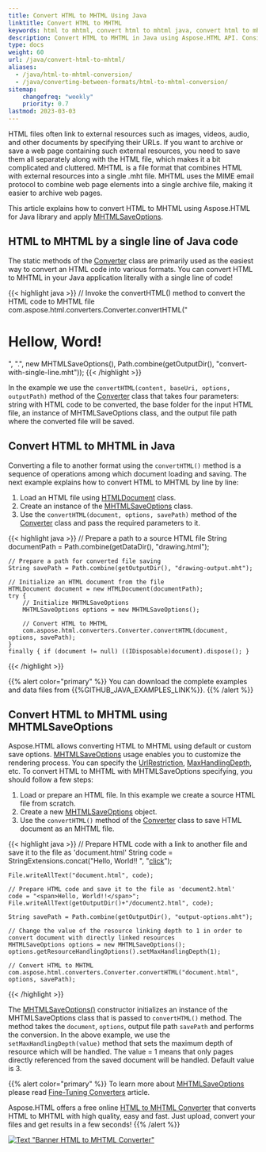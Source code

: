 ```yaml
---
title: Convert HTML to MHTML Using Java
linktitle: Convert HTML to MHTML
keywords: html to mhtml, convert html to mhtml java, convert html to mhtml, html to mhtml conversion, html to mhtml converter, save options, stream provider, java code
description: Convert HTML to MHTML in Java using Aspose.HTML API. Consider various HTML to MHTML conversion scenarios in Java code.
type: docs
weight: 60
url: /java/convert-html-to-mhtml/
aliases: 
  - /java/html-to-mhtml-conversion/
  - /java/converting-between-formats/html-to-mhtml-conversion/ 
sitemap:
    changefreq: "weekly"
    priority: 0.7
lastmod: 2023-03-03
---
```


<link href="./../style.css" rel="stylesheet" type="text/css" />

HTML files often link to external resources such as images, videos, audio, and other documents by specifying their URLs. If you want to archive or save a web page containing such external resources, you need to save them all separately along with the HTML file, which makes it a bit complicated and cluttered. MHTML is a file format that combines HTML with external resources into a single .mht file. MHTML uses the MIME email protocol to combine web page elements into a single archive file, making it easier to archive web pages.

This article explains how to convert HTML to MHTML using Aspose.HTML for Java library and apply [MHTMLSaveOptions](https://reference.aspose.com/html/java/com.aspose.html.saving/MHTMLSaveOptions).

## **HTML to MHTML by a single line of Java code**

The static methods of the [Converter](https://reference.aspose.com/html/java/com.aspose.html.converters/converter) class are primarily used as the easiest way to convert an HTML code into various formats. You can convert HTML to MHTML in your Java application literally with a single line of code!

{{< highlight java >}}
    // Invoke the convertHTML() method to convert the HTML code to MHTML file           
    com.aspose.html.converters.Converter.convertHTML("<h1>Hellow, Word!</h1>", ".", new MHTMLSaveOptions(), Path.combine(getOutputDir(), "convert-with-single-line.mht"));
{{< /highlight >}}

In the example we use the `convertHTML(content, baseUri, options, outputPath)` method of the [Converter](https://reference.aspose.com/html/java/com.aspose.html.converters/Converter) class that takes four parameters: string with HTML code to be converted, the base folder for the input HTML file, an instance of MHTMLSaveOptions class, and the output file path where the converted file will be saved.

## **Convert HTML to MHTML in Java**

Converting a file to another format using the `convertHTML()` method is a sequence of operations among which document loading and saving. The next example explains how to convert HTML to MHTML by line by line:

1. Load an HTML file using [HTMLDocument](https://reference.aspose.com/html/java/com.aspose.html/HTMLDocument) class.
1. Create an instance of the [MHTMLSaveOptions](https://reference.aspose.com/html/java/com.aspose.html.saving/MHTMLSaveOptions) class.
1. Use the `convertHTML(document, options, savePath)` method of the [Converter](https://reference.aspose.com/html/java/com.aspose.html.converters/converter) class and pass the required parameters to it.

{{< highlight java >}}
    // Prepare a path to a source HTML file
    String documentPath = Path.combine(getDataDir(), "drawing.html");

    // Prepare a path for converted file saving 
    String savePath = Path.combine(getOutputDir(), "drawing-output.mht");

    // Initialize an HTML document from the file
    HTMLDocument document = new HTMLDocument(documentPath);
    try {
        // Initialize MHTMLSaveOptions
        MHTMLSaveOptions options = new MHTMLSaveOptions();

        // Convert HTML to MHTML
        com.aspose.html.converters.Converter.convertHTML(document, options, savePath);
    }
    finally { if (document != null) ((IDisposable)document).dispose(); }
{{< /highlight >}}

{{% alert color="primary" %}} 
You can download the complete examples and data files from {{%GITHUB_JAVA_EXAMPLES_LINK%}}.
{{% /alert %}}

## **Convert HTML to MHTML using MHTMLSaveOptions**

Aspose.HTML allows converting HTML to MHTML using default or custom save options. [MHTMLSaveOptions](https://reference.aspose.com/html/java/com.aspose.html.saving/MHTMLSaveOptions) usage enables you to customize the rendering process. You can specify the [UrlRestriction](https://reference.aspose.com/html/java/com.aspose.html.saving/ResourceHandlingOptions#getUrlRestriction--), [MaxHandlingDepth](https://reference.aspose.com/html/java/com.aspose.html.saving/ResourceHandlingOptions#getMaxHandlingDepth--), etc. To convert HTML to MHTML with MHTMLSaveOptions specifying, you should follow a few steps: 

1. Load or prepare an HTML file. In this example we create a source HTML file from scratch.
1. Create a new [MHTMLSaveOptions](https://reference.aspose.com/html/java/com.aspose.html.saving/MHTMLSaveOptions) object.
1. Use the `convertHTML()` method of the [Converter](https://reference.aspose.com/html/java/com.aspose.html.converters/converter) class to save HTML document as an MHTML file.

{{< highlight java >}}
    // Prepare HTML code with a link to another file and save it to the file as 'document.html'
    String code = StringExtensions.concat("<span>Hello, World!!</span> ", 
                "<a href='document2.html'>click</a>");

    File.writeAllText("document.html", code);

    // Prepare HTML code and save it to the file as 'document2.html'
    code = "<span>Hello, World!!</span>";
    File.writeAllText(getOutputDir()+"/document2.html", code);
        
    String savePath = Path.combine(getOutputDir(), "output-options.mht");

    // Change the value of the resource linking depth to 1 in order to convert document with directly linked resources
    MHTMLSaveOptions options = new MHTMLSaveOptions();
    options.getResourceHandlingOptions().setMaxHandlingDepth(1);

    // Convert HTML to MHTML
    com.aspose.html.converters.Converter.convertHTML("document.html", options, savePath);
{{< /highlight >}}

The [MHTMLSaveOptions()](https://reference.aspose.com/html/java/com.aspose.html.saving/MHTMLSaveOptions) constructor initializes an instance of the MHTMLSaveOptions class that is passed to `convertHTML()` method. The method takes the `document`, `options`,  output file path `savePath` and performs the conversion. In the above example, we use the `setMaxHandlingDepth(value)` method that sets the maximum depth of resource which will be handled.  The value = 1 means that only pages directly referenced from the saved document will be handled. Default value is 3.

{{% alert color="primary" %}} 
To learn more about [MHTMLSaveOptions](https://reference.aspose.com/html/java/com.aspose.html.saving/MHTMLSaveOptions) please read [Fine-Tuning Converters](/html/java/converting-between-formats/fine-tuning-converters/) article.

Aspose.HTML offers a free online [HTML to MHTML Converter](https://products.aspose.app/html/conversion/html-to-mhtml) that converts HTML to MHTML with high quality, easy and fast. Just upload, convert your files and get results in a few seconds!
{{% /alert %}}

<a href="https://products.aspose.app/html/conversion/html-to-mhtml" target="_blank">![Text "Banner HTML to MHTML Converter"](./../../../images/html-to-mhtml.png#center)</a>